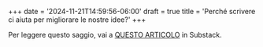 +++
date = '2024-11-21T14:59:56-06:00'
draft = true
title = 'Perché scrivere ci aiuta per migliorare le nostre idee?'
+++

Per leggere questo saggio, vai a [QUESTO ARTICOLO](https://open.substack.com/pub/kevinjonas/p/perche-scrivere-ci-aiuta-per-migliorare?r=386ho4&utm_campaign=post&utm_medium=web) in Substack.
